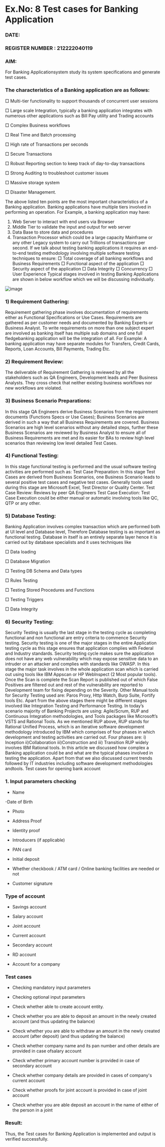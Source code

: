 # Ex.No: 8  Test cases for Banking Application

### DATE:                                                                            
### REGISTER NUMBER : 212222040119
### AIM: 
For Banking Applicationsystem study its system specifications and generate test cases.
### The characteristics of a Banking application are as follows:

□ Multi-tier functionality to support thousands of concurrent user sessions

□ Large scale Integration, typically a banking application integrates with
numerous other applications such as Bill Pay utility and Trading accounts

□ Complex Business workflows

□ Real Time and Batch processing

□ High rate of Transactions per seconds

□ Secure Transactions

□ Robust Reporting section to keep track of day-to-day transactions

□ Strong Auditing to troubleshoot customer issues

□ Massive storage system

□ Disaster Management.

The above listed ten points are the most important characteristics of a Banking
application.
Banking applications have multiple tiers involved in performing an operation. For Example, a
banking application may have:
1. Web Server to interact with end users via Browser
2. Middle Tier to validate the input and output for web server
3. Data Base to store data and procedures
4. Transaction Processor which could be a large capacity Mainframe or any other
Legacy system to carry out Trillions of transactions per second.
If we talk about testing banking applications it requires an end-to-end testing methodology
involving multiple software testing techniques to ensure:
□ Total coverage of all banking workflows and Business Requirements
□ Functional aspect of the application
□ Security aspect of the application
□ Data Integrity
□ Concurrency
□ User Experience
Typical stages involved in testing Banking Applications are shown in below workflow
which we will be discussing individually.

![image](https://github.com/user-attachments/assets/e3d41842-e0b9-4372-a44a-7e8987357544)


### 1) Requirement Gathering:
Requirement gathering phase involves documentation of requirements either as Functional
Specifications or Use Cases. Requirements are gathered as per customer needs and documented
by Banking Experts or Business Analyst. To write requirements on more than one subject
expert are involved as banking itself has multiple sub domains and one full fledgebanking
application will be the integration of all. For Example: A banking application may have
separate modules for Transfers, Credit Cards, Reports, Loan Accounts, Bill Payments, Trading
Etc.
### 2) Requirement Review:
The deliverable of Requirement Gathering is reviewed by all the stakeholders such as QA
Engineers, Development leads and Peer Business Analysts. They cross check that neither
existing business workflows nor new workflows are violated.
### 3) Business Scenario Preparations:
In this stage QA Engineers derive Business Scenarios from the requirement documents
(Functions Specs or Use Cases); Business Scenarios are derived in such a way that all
Business Requirements are covered. Business Scenarios are high level scenarios without any
detailed steps, further these Business Scenarios are reviewed by Business Analyst to ensure
all of Business Requirements are met and its easier for BAs to review high level scenarios
than reviewing low level detailed Test Cases.
### 4) Functional Testing:
In this stage functional testing is performed and the usual software testing activities are
performed such as:
Test Case Preparation:
In this stage Test Cases are derived from Business Scenarios, one Business Scenario leads to
several positive test cases and negative test cases. Generally tools used during this stage are
Microsoft Excel, Test Director or Quality Center.
Test Case Review:
Reviews by peer QA Engineers
Test Case Execution:
Test Case Execution could be either manual or automatic involving tools like QC, QTP or
any other.
### 5) Database Testing:
Banking Application involves complex transaction which are performed both at UI level and
Database level, Therefore Database testing is as important as functional testing. Database in
itself is an entirely separate layer hence it is carried out by database specialists and it uses techniques like

□ Data loading

□ Database Migration

□ Testing DB Schema and Data types

□ Rules Testing

□ Testing Stored Procedures and Functions

□ Testing Triggers

□ Data Integrity

### 6) Security Testing:
Security Testing is usually the last stage in the testing cycle as completing functional and non
functional are entry criteria to commence Security testing. Security testing is one of the major
stages in the entire Application testing cycle as this stage ensures that application complies
with Federal and Industry standards. Security testing cycle makes sure the application does not
have any web vulnerability which may expose sensitive data to an intruder or an attacker and
complies with standards like OWASP.
In this stage the major task involves in the whole application scan which is carried out using
tools like IBM Appscan or HP WebInspect (2 Most popular tools).
Once the Scan is complete the Scan Report is published out of which False Positives are
filtered out and rest of the vulnerability are reported to Development team for fixing
depending on the Severity.
Other Manual tools for Security Testing used are: Paros Proxy, Http Watch, Burp Suite,
Fortify tools Etc.
Apart from the above stages there might be different stages involved like Integration Testing
and Performance Testing.
In today’s scenario majority of Banking Projects are using: Agile/Scrum, RUP and
Continuous Integration methodologies, and Tools packages like Microsoft’s VSTS and
Rational Tools. As we mentioned RUP above, RUP stands for Rational Unified Process,
which is an iterative software development methodology introduced by IBM which
comprises of four phases in which development and testing activities are carried out.
Four phases are:
i) Inception
ii)Collaboration
iii)Construction and
iii) Transition
RUP widely involves IBM Rational tools.
In this article we discussed how complex a Banking application could be and what are the
typical phases involved in testing the application. Apart from that we also discussed current
trends followed by IT industries including software development methodologies andtools.
Test cases for opening bank account
### 1. Input parameters checking
- Name
 
-Date of Birth

- Photo
  
- Address Proof

- Identity proof

- Introducers (if applicable)

- PAN card
  
- Initial deposit

- Whether checkbook / ATM card / Online banking facilities are needed or not

- Customer signature

### Type of account
- Savings account
  
- Salary account

- Joint account

- Current account
  
- Secondary account
  
- RD account

- Account for a company

### Test cases

- Checking mandatory input parameters

- Checking optional input parameters

- Check whether able to create account entity.

- Check whether you are able to deposit an amount in the newly created account (and thus updating the balance)

- Check whether you are able to withdraw an amount in the newly created account (after
deposit) (and thus updating the balance)

- Check whether company name and its pan number and other details are provided in case ofsalary
account

- Check whether primary account number is provided in case of secondary account

- Check whether company details are provided in cases of company's current account

- Check whether proofs for joint account is provided in case of joint account

- Check whether you are able deposit an account in the name of either of the person in a joint


### Result:
Thus, the Test cases for Banking Application is implemented and output is verified successfully. 
